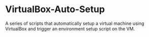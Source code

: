 # VirtualBox-Auto-Setup
A series of scripts that automatically setup a virtual machine using VirtualBox and trigger an environment setup script on the VM.
